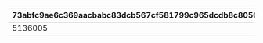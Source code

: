 |73abfc9ae6c369aacbabc83dcb567cf581799c965dcdb8c80503cacaf7ea93dc|fca2898cae19b0d1fc8bb82a017fca79f7998253697dbeb2d0129ba6687844c3|963f35bb645128598ec5ad7bf8c7d4b276be6726627a4cc6f4288f38c71354a5|89ff0df89fe984cc0f9f0331119476ca31d9e988eef3bceebc1cfd2dddebeeb3|e6bcdb30b656e9cebdcc53aab2e4b766488e3f01da5c63f12191340520087aa4|9eb668c3fa71c53caf1b8f3bc9376c81ebf9a9538c1bc4ef3baa33e9459b7228|cf14225d53dce627e5c59382a965397b2cbccced6155b89964bc0f02833da95c|
| --- | --- | --- | --- | --- | --- | --- |
|5136005|2006801|5137072|1|5136061|20068110|5137061|
